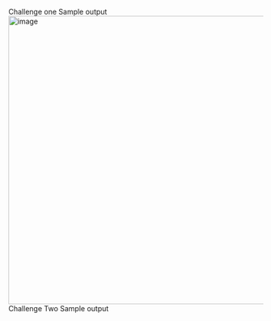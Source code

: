 Challenge one Sample output
<img width="767" height="569" alt="image" src="https://github.com/user-attachments/assets/a985ef4e-6ab6-4776-9c4a-cbdba7e04754" />
Challenge Two Sample output
